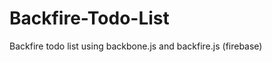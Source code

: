 Backfire-Todo-List
==================

Backfire todo list using backbone.js and backfire.js (firebase)
